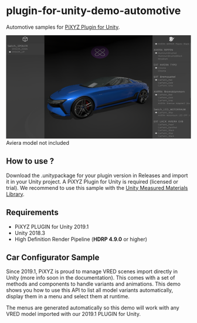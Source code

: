 # plugin-for-unity-demo-automotive

Automotive samples for [PiXYZ Plugin for Unity](https://www.pixyz-software.com/plugin/).

![Car Confifurator](/images/CarConfig.png)
Aviera model not included

## How to use ?

Download the .unitypackage for your plugin version in Releases and import it in your Unity project. A PiXYZ Plugin for Unity is required (licensed or trial). We recommend to use this sample with the [Unity Measured Materials Library](https://assetstore.unity.com/packages/2d/textures-materials/unity-measured-materials-library-138814).

## Requirements

* PiXYZ PLUGIN for Unity 2019.1
* Unity 2018.3
* High Definition Render Pipeline (**HDRP 4.9.0** or higher)

## Car Configurator Sample

Since 2019.1, PiXYZ is proud to manage VRED scenes import directly in Unity (more info soon in the documentation). This comes with a set of methods and components to handle variants and animations. This demo shows you how to use this API to list all model variants automatically, display them in a menu and select them at runtime.

The menus are generated automatically so this demo will work with any VRED model imported with our 2019.1 PLUGIN for Unity.
